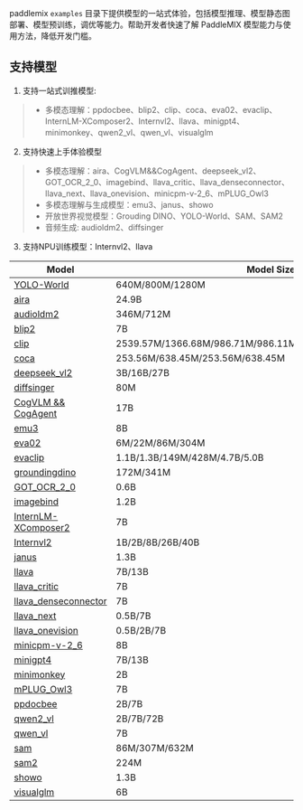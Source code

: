 
paddlemix `examples` 目录下提供模型的一站式体验，包括模型推理、模型静态图部署、模型预训练，调优等能力。帮助开发者快速了解 PaddleMIX 模型能力与使用方法，降低开发门槛。


## 支持模型

1. 支持一站式训推模型:
> * 多模态理解：ppdocbee、blip2、clip、coca、eva02、evaclip、InternLM-XComposer2、Internvl2、llava、minigpt4、minimonkey、qwen2_vl、qwen_vl、visualglm

2. 支持快速上手体验模型
> * 多模态理解：aira、CogVLM&&CogAgent、deepseek_vl2、GOT_OCR_2_0、imagebind、llava_critic、llava_denseconnector、llava_next、llava_onevision、minicpm-v-2_6、mPLUG_Owl3
> * 多模态理解与生成模型：emu3、janus、showo
> * 开放世界视觉模型：Grouding DINO、YOLO-World、SAM、SAM2
> * 音频生成: audioldm2、diffsinger

3. 支持NPU训练模型：Internvl2、llava

| Model                                           | Model Size                       | Template          |
|-------------------------------------------------| -------------------------------- | ----------------- |
| [YOLO-World](./YOLO-World/)                     | 640M/800M/1280M                  | yolo_world        |
| [aira](./aria/)                                 | 24.9B                            | aira              |
| [audioldm2](./audioldm2/)                       | 346M/712M                        | audioldm2         |
| [blip2](./blip2/)                               | 7B                               | blip2             |
| [clip](./clip)                                  | 2539.57M/1366.68M/986.71M/986.11M/427.62M/149.62M/151.28M | clip              |
| [coca](./coca/)                                 | 253.56M/638.45M/253.56M/638.45M  | coca              |
| [deepseek_vl2](./deepseek_vl2/)                 | 3B/16B/27B                       | deepseek_vl2      |
| [diffsinger](./diffsinger/)                     | 80M                              | diffsinger        |
| [CogVLM && CogAgent](./cogvlm/)                 | 17B                              | cogvlm_cogagent   |
| [emu3](./emu3/)                                 | 8B                               | emu3              |
| [eva02](./eva02/)                               | 6M/22M/86M/304M                  | eva02             |
| [evaclip](./evaclip/)                           | 1.1B/1.3B/149M/428M/4.7B/5.0B    | evaclip           |
| [groundingdino](./groundingdino/)               | 172M/341M                        | groundingdino     |
| [GOT_OCR_2_0](./GOT_OCR_2_0/)                   | 0.6B                             | GOT_OCR_2_0       |
| [imagebind](./imagebind/)                       | 1.2B                             | imagebind         |
| [InternLM-XComposer2](./internlm_xcomposer2/)   | 7B                               | internlm_xcomposer2 |
| [Internvl2](./internvl2/)                       | 1B/2B/8B/26B/40B                 | internvl2         |
| [janus](./janus/)                               | 1.3B                             | janus             |
| [llava](./llava/)                               | 7B/13B                           | llava             |
| [llava_critic](./llava_critic/)                 | 7B                               | llava_critic      |
| [llava_denseconnector](./llava_denseconnector/) | 7B                               | llava_denseconnector |
| [llava_next](./llava_next_interleave/)          | 0.5B/7B                          | llava_next_interleave |
| [llava_onevision](./llava_onevision/)           | 0.5B/2B/7B                       | llava_onevision   |
| [minicpm-v-2_6](./minicpm_v_2_6/)               | 8B                               | minicpm_v_2_6     |
| [minigpt4](./minigpt4/)                         | 7B/13B                           | minigpt4          |
| [minimonkey](./minimonkey/)                     | 2B                               | minimonkey        |
| [mPLUG_Owl3](./mPLUG_Owl3/)                     | 7B                               | mPLUG_Owl3        |
| [ppdocbee](./ppdocbee/)                         | 2B/7B                            | ppdocbee          |
| [qwen2_vl](./qwen2_vl/)                         | 2B/7B/72B                        | qwen2_vl          |
| [qwen_vl](./qwen_vl/)                           | 7B                               | qwen_vl           |
| [sam](./sam/)                                   | 86M/307M/632M                    | sam               |
| [sam2](./sam2/)                                 | 224M                             | sam2              |
| [showo](./showo/)                               | 1.3B                             | showo             |
| [visualglm](./visualglm/)                       | 6B                               | visualglm         |